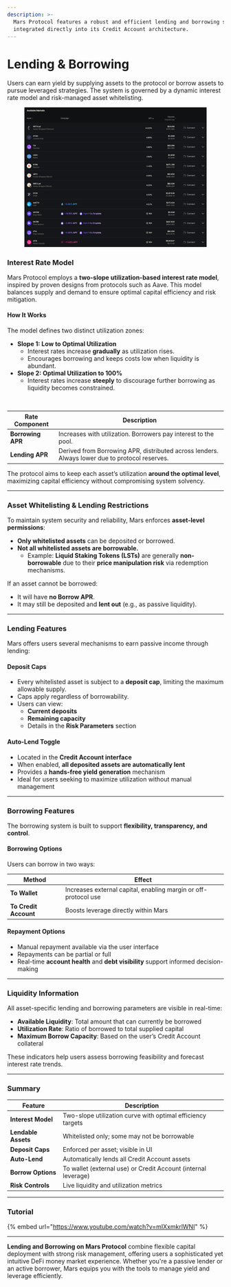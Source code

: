 ```yaml
---
description: >-
  Mars Protocol features a robust and efficient lending and borrowing system,
  integrated directly into its Credit Account architecture.
---
```


# Lending & Borrowing

Users can earn yield by supplying assets to the protocol or borrow assets to pursue leveraged strategies. The system is governed by a dynamic interest rate model and risk-managed asset whitelisting.

<figure><img src=".gitbook/assets/lend.png" alt=""><figcaption></figcaption></figure>

### Interest Rate Model

Mars Protocol employs a **two-slope utilization-based interest rate model**, inspired by proven designs from protocols such as Aave. This model balances supply and demand to ensure optimal capital efficiency and risk mitigation.

#### How It Works

The model defines two distinct utilization zones:

* **Slope 1: Low to Optimal Utilization**
  * Interest rates increase **gradually** as utilization rises.
  * Encourages borrowing and keeps costs low when liquidity is abundant.
* **Slope 2: Optimal Utilization to 100%**
  * Interest rates increase **steeply** to discourage further borrowing as liquidity becomes constrained.

<div data-full-width="false"><figure><img src=".gitbook/assets/Screenshot 2024-12-17 at 7.35.31 PM.png" alt=""><figcaption></figcaption></figure></div>

| Rate Component    | Description                                                                                    |
| ----------------- | ---------------------------------------------------------------------------------------------- |
| **Borrowing APR** | Increases with utilization. Borrowers pay interest to the pool.                                |
| **Lending APR**   | Derived from Borrowing APR, distributed across lenders. Always lower due to protocol reserves. |

The protocol aims to keep each asset’s utilization **around the optimal level**, maximizing capital efficiency without compromising system solvency.

***

### Asset Whitelisting & Lending Restrictions

To maintain system security and reliability, Mars enforces **asset-level permissions**:

* **Only whitelisted assets** can be deposited or borrowed.
* **Not all whitelisted assets are borrowable.**
  * Example: **Liquid Staking Tokens (LSTs)** are generally **non-borrowable** due to their **price manipulation risk** via redemption mechanisms.

If an asset cannot be borrowed:

* It will have **no Borrow APR**.
* It may still be deposited and **lent out** (e.g., as passive liquidity).

***

### Lending Features

Mars offers users several mechanisms to earn passive income through lending:

#### Deposit Caps

* Every whitelisted asset is subject to a **deposit cap**, limiting the maximum allowable supply.
* Caps apply regardless of borrowability.
* Users can view:
  * **Current deposits**
  * **Remaining capacity**
  * Details in the **Risk Parameters** section

#### Auto-Lend Toggle

* Located in the **Credit Account interface**
* When enabled, **all deposited assets are automatically lent**
* Provides a **hands-free yield generation** mechanism
* Ideal for users seeking to maximize utilization without manual management

***

### Borrowing Features

The borrowing system is built to support **flexibility, transparency, and control**.

#### Borrowing Options

Users can borrow in two ways:

| Method                | Effect                                                          |
| --------------------- | --------------------------------------------------------------- |
| **To Wallet**         | Increases external capital, enabling margin or off-protocol use |
| **To Credit Account** | Boosts leverage directly within Mars                            |

#### Repayment Options

* Manual repayment available via the user interface
* Repayments can be partial or full
* Real-time **account health** and **debt visibility** support informed decision-making

***

### Liquidity Information

All asset-specific lending and borrowing parameters are visible in real-time:

* **Available Liquidity**: Total amount that can currently be borrowed
* **Utilization Rate**: Ratio of borrowed to total supplied capital
* **Maximum Borrow Capacity**: Based on the user’s Credit Account collateral

These indicators help users assess borrowing feasibility and forecast interest rate trends.

***

### Summary

| Feature             | Description                                                    |
| ------------------- | -------------------------------------------------------------- |
| **Interest Model**  | Two-slope utilization curve with optimal efficiency targets    |
| **Lendable Assets** | Whitelisted only; some may not be borrowable                   |
| **Deposit Caps**    | Enforced per asset; visible in UI                              |
| **Auto-Lend**       | Automatically lends all Credit Account assets                  |
| **Borrow Options**  | To wallet (external use) or Credit Account (internal leverage) |
| **Risk Controls**   | Live liquidity and utilization metrics                         |

***

### Tutorial

{% embed url="https://www.youtube.com/watch?v=mIXxmkrlWNI" %}

***

**Lending and Borrowing on Mars Protocol** combine flexible capital deployment with strong risk management, offering users a sophisticated yet intuitive DeFi money market experience. Whether you're a passive lender or an active borrower, Mars equips you with the tools to manage yield and leverage efficiently.
